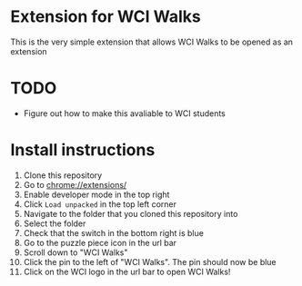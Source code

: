 # Extension for WCI Walks
This is the very simple extension that allows WCI Walks to be opened as an extension

# TODO
* Figure out how to make this avaliable to WCI students

# Install instructions
1. Clone this repository
2. Go to [chrome://extensions/](chrome://extensions/)
3. Enable developer mode in the top right
4. Click `Load unpacked` in the top left corner
5. Navigate to the folder that you cloned this repository into
6. Select the folder
7. Check that the switch in the bottom right is blue
8. Go to the puzzle piece icon in the url bar
9. Scroll down to "WCI Walks"
10. Click the pin to the left of "WCI Walks". The pin should now be blue
11. Click on the WCI logo in the url bar to open WCI Walks!
